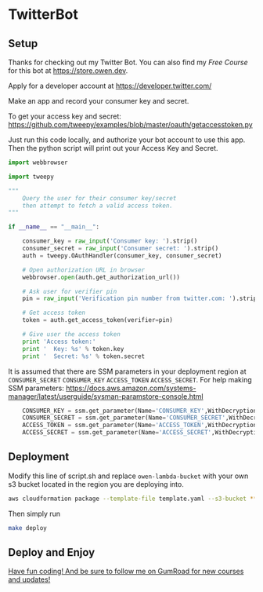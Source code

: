 # TwitterBot
## Setup

Thanks for checking out my Twitter Bot. You can also find my *Free Course* for this bot at https://store.owen.dev.

Apply for a developer account at https://developer.twitter.com/

Make an app and record your consumer key and secret.

To get your access key and secret: https://github.com/tweepy/examples/blob/master/oauth/getaccesstoken.py

Just run this code locally, and authorize your bot account to use this app. Then the python script will print out your Access Key and Secret.

```python
import webbrowser

import tweepy

"""
    Query the user for their consumer key/secret
    then attempt to fetch a valid access token.
"""

if __name__ == "__main__":

    consumer_key = raw_input('Consumer key: ').strip()
    consumer_secret = raw_input('Consumer secret: ').strip()
    auth = tweepy.OAuthHandler(consumer_key, consumer_secret)

    # Open authorization URL in browser
    webbrowser.open(auth.get_authorization_url())

    # Ask user for verifier pin
    pin = raw_input('Verification pin number from twitter.com: ').strip()

    # Get access token
    token = auth.get_access_token(verifier=pin)

    # Give user the access token
    print 'Access token:'
    print '  Key: %s' % token.key
    print '  Secret: %s' % token.secret

```

It is assumed that there are SSM parameters in your deployment region at `CONSUMER_SECRET` `CONSUMER_KEY` `ACCESS_TOKEN` `ACCESS_SECRET`. For help making SSM parameters: https://docs.aws.amazon.com/systems-manager/latest/userguide/sysman-paramstore-console.html

```python
    CONSUMER_KEY = ssm.get_parameter(Name='CONSUMER_KEY',WithDecryption=True)['Parameter']['Value']
    CONSUMER_SECRET = ssm.get_parameter(Name='CONSUMER_SECRET',WithDecryption=True)['Parameter']['Value']
    ACCESS_TOKEN = ssm.get_parameter(Name='ACCESS_TOKEN',WithDecryption=True)['Parameter']['Value']
    ACCESS_SECRET = ssm.get_parameter(Name='ACCESS_SECRET',WithDecryption=True)['Parameter']['Value']
```

## Deployment

Modify this line of script.sh and replace `owen-lambda-bucket` with your own s3 bucket located in the region you are deploying into.

```bash
aws cloudformation package --template-file template.yaml --s3-bucket ***owen-lambda-bucket*** --s3-prefix twitter-bot --output-template processed.template.yaml
```

Then simply run
```bash
make deploy
```

## Deploy and Enjoy

[Have fun coding! And be sure to follow me on GumRoad for new courses and updates!](https://store.owen.dev)
